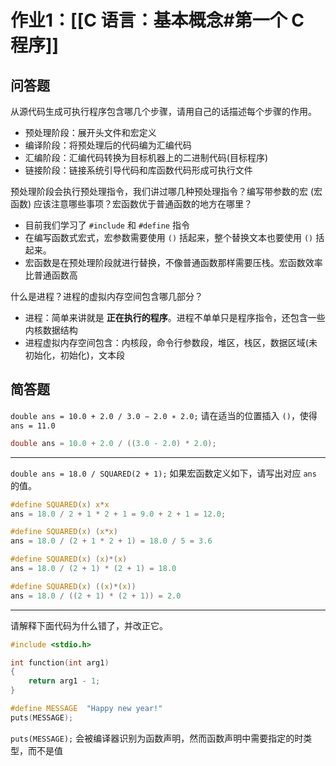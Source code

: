# 作业1：[[C 语言：基本概念#第一个 C 程序]]

## 问答题

从源代码生成可执行程序包含哪几个步骤，请用自己的话描述每个步骤的作用。

+ 预处理阶段：展开头文件和宏定义
+ 编译阶段：将预处理后的代码编为汇编代码
+ 汇编阶段：汇编代码转换为目标机器上的二进制代码(目标程序)
+ 链接阶段：链接系统引导代码和库函数代码形成可执行文件


预处理阶段会执行预处理指令，我们讲过哪几种预处理指令？编写带参数的宏 (宏函数) 应该注意哪些事项？宏函数优于普通函数的地方在哪里？

+ 目前我们学习了 `#include` 和 `#define` 指令
+ 在编写函数式宏式，宏参数需要使用 `()` 括起来，整个替换文本也要使用 `()` 括起来。
+ 宏函数是在预处理阶段就进行替换，不像普通函数那样需要压栈。宏函数效率比普通函数高

什么是进程？进程的虚拟内存空间包含哪几部分？

+ 进程：简单来讲就是 **正在执行的程序**。进程不单单只是程序指令，还包含一些内核数据结构
+ 进程虚拟内存空间包含：内核段，命令行参数段，堆区，栈区，数据区域(未初始化，初始化)，文本段

## 简答题

`double ans = 10.0 + 2.0 / 3.0 − 2.0 ∗ 2.0;` 请在适当的位置插入 `()`，使得 `ans = 11.0`

```c
double ans = 10.0 + 2.0 / ((3.0 - 2.0) * 2.0);
```

--- 

`double ans = 18.0 / SQUARED(2 + 1);` 如果宏函数定义如下，请写出对应 `ans` 的值。

```c
#define SQUARED(x) x*x
ans = 18.0 / 2 + 1 * 2 + 1 = 9.0 + 2 + 1 = 12.0;

#define SQUARED(x) (x*x)
ans = 18.0 / (2 + 1 * 2 + 1) = 18.0 / 5 = 3.6

#define SQUARED(x) (x)*(x)
ans = 18.0 / (2 + 1) * (2 + 1) = 18.0

#define SQUARED(x) ((x)*(x))
ans = 18.0 / ((2 + 1) * (2 + 1)) = 2.0
```

---

请解释下面代码为什么错了，并改正它。

```c
#include <stdio.h>

int function(int arg1)
{
	return arg1 - 1;
}

#define MESSAGE  "Happy new year!"
puts(MESSAGE);
```

`puts(MESSAGE);` 会被编译器识别为函数声明，然而函数声明中需要指定的时类型，而不是值
